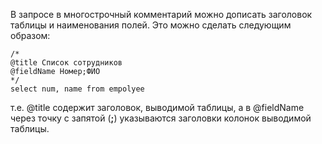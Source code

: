 В запросе в многострочный комментарий можно дописать заголовок таблицы и наименования полей. Это можно сделать следующим образом:
```
/*
@title Список сотрудников
@fieldName Номер;ФИО
*/
select num, name from empolyee
```

т.е. @title содержит заголовок, выводимой таблицы, а в @fieldName через точку с запятой (**;**) указываются заголовки колонок выводимой таблицы.